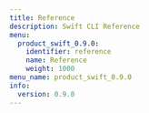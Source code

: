 ```yaml
---
title: Reference
description: Swift CLI Reference
menu:
  product_swift_0.9.0:
    identifier: reference
    name: Reference
    weight: 1000
menu_name: product_swift_0.9.0
info:
  version: 0.9.0
---
```


